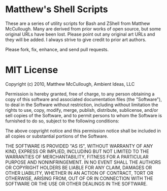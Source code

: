 # Matthew's Shell Scripts

These are a series of utility scripts for Bash and ZShell from Matthew McCullough. Many are derived from prior works of open source, but some original URLs have been lost. Please point out any original art URLs and they will be added. I always strive to give credit to prior art authors.

Please fork, fix, enhance, and send pull requests.


# MIT License

Copyright (c) 2010, Matthew McCullough, Ambient Ideas, LLC

Permission is hereby granted, free of charge, to any person obtaining a copy
of this software and associated documentation files (the "Software"), to deal
in the Software without restriction, including without limitation the rights
to use, copy, modify, merge, publish, distribute, sublicense, and/or sell
copies of the Software, and to permit persons to whom the Software is
furnished to do so, subject to the following conditions:

The above copyright notice and this permission notice shall be included in
all copies or substantial portions of the Software.

THE SOFTWARE IS PROVIDED "AS IS", WITHOUT WARRANTY OF ANY KIND, EXPRESS OR
IMPLIED, INCLUDING BUT NOT LIMITED TO THE WARRANTIES OF MERCHANTABILITY,
FITNESS FOR A PARTICULAR PURPOSE AND NONINFRINGEMENT. IN NO EVENT SHALL THE
AUTHORS OR COPYRIGHT HOLDERS BE LIABLE FOR ANY CLAIM, DAMAGES OR OTHER
LIABILITY, WHETHER IN AN ACTION OF CONTRACT, TORT OR OTHERWISE, ARISING FROM,
OUT OF OR IN CONNECTION WITH THE SOFTWARE OR THE USE OR OTHER DEALINGS IN
THE SOFTWARE.